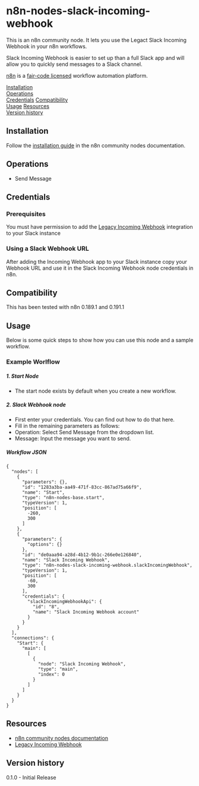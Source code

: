 # n8n-nodes-slack-incoming-webhook

This is an n8n community node. It lets you use the Legact Slack Incoming Webhook in your n8n workflows.

Slack Incoming Webhook is easier to set up than a full Slack app and will allow you to quickly send messages to a Slack channel.

[n8n](https://n8n.io/) is a [fair-code licensed](https://docs.n8n.io/reference/license/) workflow automation platform.

[Installation](#installation)  
[Operations](#operations)  
[Credentials](#credentials)
[Compatibility](#compatibility)  
[Usage](#usage)
[Resources](#resources)  
[Version history](#version-history)

## Installation

Follow the [installation guide](https://docs.n8n.io/integrations/community-nodes/installation/) in the n8n community nodes documentation.

## Operations

- Send Message

## Credentials

### Prerequisites
You must have permission to add the [Legacy Incoming Webhook](https://slack.com/apps/A0F7XDUAZ-incoming-webhooks) integration to your Slack instance

### Using a Slack Webhook URL
After adding the Incoming Webhook app to your Slack instance copy your Webhook URL and use it in the Slack Incoming Webhook node credentials in n8n.

## Compatibility

This has been tested with n8n 0.189.1 and 0.191.1

## Usage
Below is some quick steps to show how you can use this node and a sample workflow.

### Example Worlflow

##### 1. Start Node
 - The start node exists by default when you create a new workflow.

##### 2. Slack Webhook node
 - First enter your credentials. You can find out how to do that here.
 - Fill in the remaining parameters as follows:
 - Operation: Select Send Message from the dropdown list.
 - Message: Input the message you want to send.

##### Workflow JSON
```
{
  "nodes": [
    {
      "parameters": {},
      "id": "1283a3ba-aa49-471f-83cc-867ad75a66f9",
      "name": "Start",
      "type": "n8n-nodes-base.start",
      "typeVersion": 1,
      "position": [
        -260,
        300
      ]
    },
    {
      "parameters": {
        "options": {}
      },
      "id": "de0aaa94-a28d-4b12-9b1c-266e0e126840",
      "name": "Slack Incoming Webhook",
      "type": "n8n-nodes-slack-incoming-webhook.slackIncomingWebhook",
      "typeVersion": 1,
      "position": [
        -60,
        300
      ],
      "credentials": {
        "slackIncomingWebhookApi": {
          "id": "8",
          "name": "Slack Incoming Webhook account"
        }
      }
    }
  ],
  "connections": {
    "Start": {
      "main": [
        [
          {
            "node": "Slack Incoming Webhook",
            "type": "main",
            "index": 0
          }
        ]
      ]
    }
  }
}
```

## Resources

* [n8n community nodes documentation](https://docs.n8n.io/integrations/community-nodes/)
* [Legacy Incoming Webhook](https://slack.com/apps/A0F7XDUAZ-incoming-webhooks)

## Version history

0.1.0 - Initial Release
